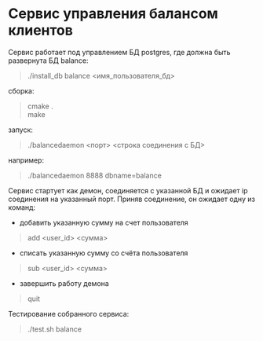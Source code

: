# Сервис управления балансом клиентов
Сервис работает под управлением БД postgres, где должна быть развернута БД balance:
> ./install_db balance <имя_пользователя_бд>

сборка:
> cmake .  
> make  

запуск:
> ./balancedaemon <порт> <строка соединения с БД>

например:
> ./balancedaemon 8888 dbname=balance 

Сервис стартует как демон, соединяется с указанной БД и ожидает ip соединения на указанный порт.
Приняв соединение, он ожидает одну из команд:
* добавить указанную сумму на счет пользователя  
> add <user_id> <сумма>      
* списать указанную сумму со счёта пользователя  
> sub <user_id> <сумма>      
* завершить работу демона  
> quit                       

Тестирование собранного сервиса:
> ./test.sh balance 
